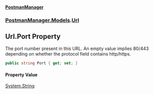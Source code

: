 #### [PostmanManager](PostmanManager.md 'PostmanManager')
### [PostmanManager.Models](PostmanManager.md#PostmanManager.Models 'PostmanManager.Models').[Url](PostmanManager.md#PostmanManager.Models.Url 'PostmanManager.Models.Url')

## Url.Port Property

The port number present in this URL. An empty value implies 80/443 depending on whether the protocol field contains http/https.

```csharp
public string Port { get; set; }
```

#### Property Value
[System.String](https://docs.microsoft.com/en-us/dotnet/api/System.String 'System.String')
